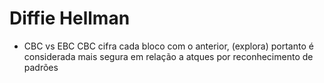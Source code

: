# Diffie Hellman

- CBC vs EBC
CBC cifra cada bloco com o anterior, (explora) portanto é considerada mais segura em relação a atques por reconhecimento de padrões